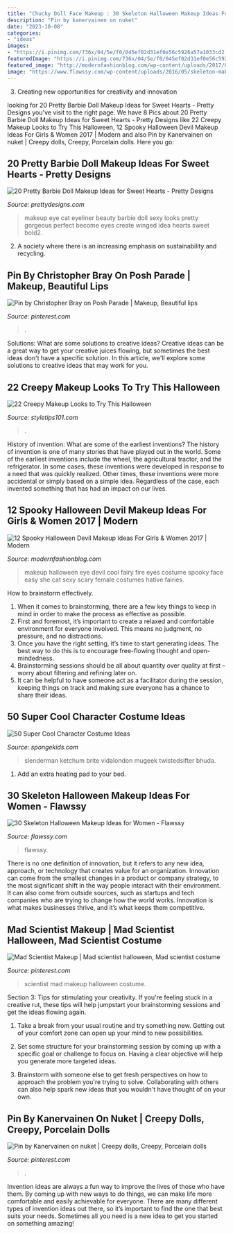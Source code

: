 ```yaml
---
title: "Chucky Doll Face Makeup : 30 Skeleton Halloween Makeup Ideas For Women"
description: "Pin by kanervainen on nuket"
date: "2023-10-08"
categories:
- "ideas"
images:
- "https://i.pinimg.com/736x/04/5e/f0/045ef02d31ef0e56c5926a57a1033cd2.jpg"
featuredImage: "https://i.pinimg.com/736x/04/5e/f0/045ef02d31ef0e56c5926a57a1033cd2.jpg"
featured_image: "http://modernfashionblog.com/wp-content/uploads/2017/08/12-Spooky-Halloween-Devil-Makeup-Ideas-For-Girls-Women-2017-7.jpg"
image: "https://www.flawssy.com/wp-content/uploads/2016/05/skeleton-makeup-halloween-694x1024.jpg"
---
```



3. Creating new opportunities for creativity and innovation 

	

		
looking for 20 Pretty Barbie Doll Makeup Ideas for Sweet Hearts - Pretty Designs you've visit to the right page. We have 8 Pics about 20 Pretty Barbie Doll Makeup Ideas for Sweet Hearts - Pretty Designs like 22 Creepy Makeup Looks to Try This Halloween, 12 Spooky Halloween Devil Makeup Ideas For Girls &amp; Women 2017 | Modern and also Pin by Kanervainen on nuket | Creepy dolls, Creepy, Porcelain dolls. Here you go:
		
    
## 20 Pretty Barbie Doll Makeup Ideas For Sweet Hearts - Pretty Designs

<img loading=lazy src="http://www.prettydesigns.com/wp-content/uploads/2014/05/Sexy-Cat-Eye-Makeup-Idea.jpg" onerror="this.onerror=null;this.src='https://tse3.mm.bing.net/th?id=OIP.JtmLmrYaLbi4y_2MymWOgQAAAA&amp;pid=15.1';" alt="20 Pretty Barbie Doll Makeup Ideas for Sweet Hearts - Pretty Designs">

_Source: prettydesigns.com_

>makeup eye cat eyeliner beauty barbie doll sexy looks pretty gorgeous perfect become eyes create winged idea hearts sweet bold2. 

	

2. A society where there is an increasing emphasis on sustainability and recycling. 

    
## Pin By Christopher Bray On Posh Parade | Makeup, Beautiful Lips

<img loading=lazy src="https://i.pinimg.com/736x/b1/8f/e0/b18fe0354bf24b9c05e84f477bb3ffb2--fun-makeup-creative-makeup.jpg" onerror="this.onerror=null;this.src='https://tse3.mm.bing.net/th?id=OIP.-JQtrkRg3i7Ki9_Dut9DEAHaJ5&amp;pid=15.1';" alt="Pin by Christopher Bray on Posh Parade | Makeup, Beautiful lips">

_Source: pinterest.com_

>. 

	

Solutions: What are some solutions to creative ideas?
Creative ideas can be a great way to get your creative juices flowing, but sometimes the best ideas don't have a specific solution. In this article, we'll explore some solutions to creative ideas that may work for you.

    
## 22 Creepy Makeup Looks To Try This Halloween

<img loading=lazy src="https://styletips101.com/wp-content/uploads/2014/10/halloween_makeup12.png" onerror="this.onerror=null;this.src='https://tse3.mm.bing.net/th?id=OIP.qjaugMelkdH6IQbvRlWLywHaKD&amp;pid=15.1';" alt="22 Creepy Makeup Looks to Try This Halloween">

_Source: styletips101.com_

>. 

	

History of invention: What are some of the earliest inventions?
The history of invention is one of many stories that have played out in the world. Some of the earliest inventions include the wheel, the agricultural tractor, and the refrigerator. In some cases, these inventions were developed in response to a need that was quickly realized. Other times, these inventions were more accidental or simply based on a simple idea. Regardless of the case, each invented something that has had an impact on our lives.

    
## 12 Spooky Halloween Devil Makeup Ideas For Girls &amp; Women 2017 | Modern

<img loading=lazy src="http://modernfashionblog.com/wp-content/uploads/2017/08/12-Spooky-Halloween-Devil-Makeup-Ideas-For-Girls-Women-2017-7.jpg" onerror="this.onerror=null;this.src='https://tse1.mm.bing.net/th?id=OIP.IJmh15nSNb7J_tQoIi4chgHaLH&amp;pid=15.1';" alt="12 Spooky Halloween Devil Makeup Ideas For Girls &amp; Women 2017 | Modern">

_Source: modernfashionblog.com_

>makeup halloween eye devil cool fairy fire eyes costume spooky face easy she cat sexy scary female costumes hative fairies. 

	

How to brainstorm effectively.
1. When it comes to brainstorming, there are a few key things to keep in mind in order to make the process as effective as possible. 
2. First and foremost, it’s important to create a relaxed and comfortable environment for everyone involved. This means no judgment, no pressure, and no distractions. 
3. Once you have the right setting, it’s time to start generating ideas. The best way to do this is to encourage free-flowing thought and open-mindedness. 
4. Brainstorming sessions should be all about quantity over quality at first – worry about filtering and refining later on. 
5. It can be helpful to have someone act as a facilitator during the session, keeping things on track and making sure everyone has a chance to share their ideas. 

    
## 50 Super Cool Character Costume Ideas

<img loading=lazy src="https://spongekids.com/wp-content/uploads/2014/10/super-cool-costume-ideas/36-slenderman-costume.jpg" onerror="this.onerror=null;this.src='https://tse3.mm.bing.net/th?id=OIP.s4IXIGjObFoAqzG8gelpBAHaLG&amp;pid=15.1';" alt="50 Super Cool Character Costume Ideas">

_Source: spongekids.com_

>slenderman ketchum brite vidalondon mugeek twistedsifter bhuda. 

	

1. Add an extra heating pad to your bed.

    
## 30 Skeleton Halloween Makeup Ideas For Women - Flawssy

<img loading=lazy src="https://www.flawssy.com/wp-content/uploads/2016/05/skeleton-makeup-halloween-694x1024.jpg" onerror="this.onerror=null;this.src='https://tse2.mm.bing.net/th?id=OIP.fk3mBpZWaU4G3_ukd4DoDwHaK7&amp;pid=15.1';" alt="30 Skeleton Halloween Makeup Ideas for Women - Flawssy">

_Source: flawssy.com_

>flawssy. 

	

There is no one definition of innovation, but it refers to any new idea, approach, or technology that creates value for an organization. Innovation can come from the smallest changes in a product or company strategy, to the most significant shift in the way people interact with their environment. It can also come from outside sources, such as startups and tech companies who are trying to change how the world works. Innovation is what makes businesses thrive, and it’s what keeps them competitive.

    
## Mad Scientist Makeup | Mad Scientist Halloween, Mad Scientist Costume

<img loading=lazy src="https://i.pinimg.com/736x/d7/60/ee/d760ee4e392b4a89b01d635462c1c573.jpg" onerror="this.onerror=null;this.src='https://tse4.mm.bing.net/th?id=OIP.UPUD7qRnTmxDBSYjObjb_gHaMS&amp;pid=15.1';" alt="Mad Scientist Makeup | Mad scientist halloween, Mad scientist costume">

_Source: pinterest.com_

>scientist mad makeup halloween costume. 

	

Section 3: Tips for stimulating your creativity.
If you're feeling stuck in a creative rut, these tips will help jumpstart your brainstorming sessions and get the ideas flowing again.
1. Take a break from your usual routine and try something new. Getting out of your comfort zone can open up your mind to new possibilities.

2. Set some structure for your brainstorming session by coming up with a specific goal or challenge to focus on. Having a clear objective will help you generate more targeted ideas.

3. Brainstorm with someone else to get fresh perspectives on how to approach the problem you're trying to solve. Collaborating with others can also help spark new ideas that you wouldn't have thought of on your own.

    
## Pin By Kanervainen On Nuket | Creepy Dolls, Creepy, Porcelain Dolls

<img loading=lazy src="https://i.pinimg.com/736x/04/5e/f0/045ef02d31ef0e56c5926a57a1033cd2.jpg" onerror="this.onerror=null;this.src='https://tse3.mm.bing.net/th?id=OIP.yH3MG0tqrcuiWWcx3EvQOQHaNK&amp;pid=15.1';" alt="Pin by Kanervainen on nuket | Creepy dolls, Creepy, Porcelain dolls">

_Source: pinterest.com_

>. 

	

Invention ideas are always a fun way to improve the lives of those who have them. By coming up with new ways to do things, we can make life more comfortable and easily achievable for everyone. There are many different types of invention ideas out there, so it’s important to find the one that best suits your needs. Sometimes all you need is a new idea to get you started on something amazing!

